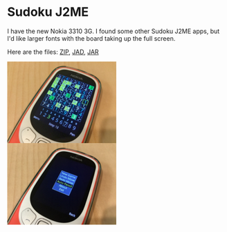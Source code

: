 # Sudoku J2ME 

I have the new Nokia 3310 3G. I found some other Sudoku J2ME apps, 
but I'd like larger fonts with the board taking up the full screen.

Here are the files:
[ZIP](https://raw.githubusercontent.com/woodie/Sudoku-J2ME/master/dist/Sudoku-J2ME.zip),
[JAD](https://raw.githubusercontent.com/woodie/Sudoku-J2ME/master/dist/Sudoku-J2ME.jad),
[JAR](https://raw.githubusercontent.com/woodie/Sudoku-J2ME/master/dist/Sudoku-J2ME.jar)

<img width="50%" src="https://raw.githubusercontent.com/woodie/Sudoku-J2ME/master/docs/main.jpg" valign="top">
<img width="50%" src="https://raw.githubusercontent.com/woodie/Sudoku-J2ME/master/docs/menu.jpg" valign="top">
